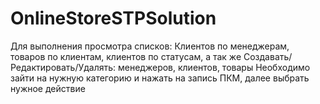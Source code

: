# OnlineStoreSTPSolution

Для выполнения просмотра списков:
Клиентов по менеджерам, товаров по клиентам, клиентов по статусам, а так же Создавать/Редактировать/Удалять: менеджеров, клиентов, товары
Необходимо зайти на нужную категорию и нажать на запись ПКМ, далее выбрать нужное действие
